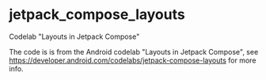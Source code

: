 # jetpack_compose_layouts
Codelab "Layouts in Jetpack Compose"

The code is is from the Android codelab "Layouts in Jetpack Compose", see
https://developer.android.com/codelabs/jetpack-compose-layouts for more info.
